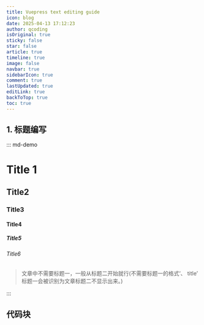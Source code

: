 ```yaml
---
title: Vuepress text editing guide
icon: blog
date: 2025-04-13 17:12:23
author: qcoding
isOriginal: true
sticky: false
star: false
article: true
timeline: true
image: false
navbar: true
sidebarIcon: true
comment: true
lastUpdated: true
editLink: true
backToTop: true
toc: true
---
```


## 1. 标题编写

::: md-demo

# Title 1

## Title2

### Title3

#### Title4

##### Title5

###### Title6

> 文章中不需要标题一，一般从标题二开始就行(不需要标题一的格式‘、 title’ 标题一会被识别为文章标题二不显示出来。)

::: 

## 代码块



